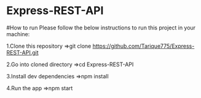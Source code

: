 # Express-REST-API
#How to run Please follow the below instructions to run this project in your machine:

1.Clone this repository =>git clone https://github.com/Tarique775/Express-REST-API.git

2.Go into cloned directory =>cd Express-REST-API

3.Install dev dependencies =>npm install

4.Run the app =>npm start
